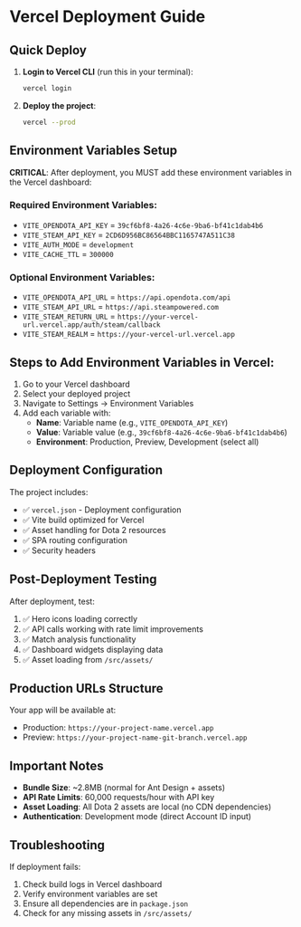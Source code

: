 # Vercel Deployment Guide

## Quick Deploy

1. **Login to Vercel CLI** (run this in your terminal):
   ```bash
   vercel login
   ```

2. **Deploy the project**:
   ```bash
   vercel --prod
   ```

## Environment Variables Setup

**CRITICAL**: After deployment, you MUST add these environment variables in the Vercel dashboard:

### Required Environment Variables:
- `VITE_OPENDOTA_API_KEY` = `39cf6bf8-4a26-4c6e-9ba6-bf41c1dab4b6`
- `VITE_STEAM_API_KEY` = `2CD6D956BC86564BBC1165747A511C38`
- `VITE_AUTH_MODE` = `development`
- `VITE_CACHE_TTL` = `300000`

### Optional Environment Variables:
- `VITE_OPENDOTA_API_URL` = `https://api.opendota.com/api`
- `VITE_STEAM_API_URL` = `https://api.steampowered.com`
- `VITE_STEAM_RETURN_URL` = `https://your-vercel-url.vercel.app/auth/steam/callback`
- `VITE_STEAM_REALM` = `https://your-vercel-url.vercel.app`

## Steps to Add Environment Variables in Vercel:

1. Go to your Vercel dashboard
2. Select your deployed project
3. Navigate to Settings → Environment Variables
4. Add each variable with:
   - **Name**: Variable name (e.g., `VITE_OPENDOTA_API_KEY`)
   - **Value**: Variable value (e.g., `39cf6bf8-4a26-4c6e-9ba6-bf41c1dab4b6`)
   - **Environment**: Production, Preview, Development (select all)

## Deployment Configuration

The project includes:
- ✅ `vercel.json` - Deployment configuration
- ✅ Vite build optimized for Vercel
- ✅ Asset handling for Dota 2 resources
- ✅ SPA routing configuration
- ✅ Security headers

## Post-Deployment Testing

After deployment, test:
1. ✅ Hero icons loading correctly
2. ✅ API calls working with rate limit improvements
3. ✅ Match analysis functionality
4. ✅ Dashboard widgets displaying data
5. ✅ Asset loading from `/src/assets/`

## Production URLs Structure

Your app will be available at:
- Production: `https://your-project-name.vercel.app`
- Preview: `https://your-project-name-git-branch.vercel.app`

## Important Notes

- **Bundle Size**: ~2.8MB (normal for Ant Design + assets)
- **API Rate Limits**: 60,000 requests/hour with API key
- **Asset Loading**: All Dota 2 assets are local (no CDN dependencies)
- **Authentication**: Development mode (direct Account ID input)

## Troubleshooting

If deployment fails:
1. Check build logs in Vercel dashboard
2. Verify environment variables are set
3. Ensure all dependencies are in `package.json`
4. Check for any missing assets in `/src/assets/`